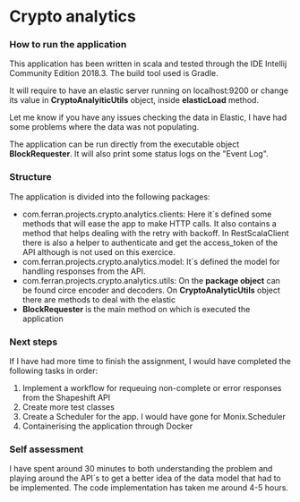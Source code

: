 # Crypto analytics 

### How to run the application

This application has been written in scala and tested through the IDE Intellij Community Edition 2018.3. The build tool used is Gradle.

It will require to have an elastic server running on localhost:9200 or change its value in **CryptoAnalyiticUtils** object, inside **elasticLoad** method.

Let me know if you have any issues checking the data in Elastic, I have had some problems where the data was not populating.

The application can be run directly from the executable object **BlockRequester**. It will also print some status logs on the "Event Log".

### Structure

The application is divided into the following packages:

* com.ferran.projects.crypto.analytics.clients: Here it´s defined some methods that will ease the app to make HTTP calls. It also contains a method that helps dealing with the retry with backoff. In RestScalaClient there is also a helper to authenticate and get the access_token of the API although is not used on this exercice.
* com.ferran.projects.crypto.analytics.model: It´s defined the model for handling responses from the API.
* com.ferran.projects.crypto.analytics.utils: On the **package object** can be found circe encoder and decoders. On **CryptoAnalyticUtils** object there are methods to deal with the elastic
* **BlockRequester** is the main method on which is executed the application

### Next steps

If I have had more time to finish the assignment, I would have completed the following tasks in order:

 1. Implement a workflow for requeuing non-complete or error responses from the Shapeshift API
 2. Create more test classes
 3. Create a Scheduler for the app. I would have gone for Monix.Scheduler
 2. Containerising the application through Docker

### Self assessment

I have spent around 30 minutes to both understanding the problem and playing around the API´s to get a better idea of the data model that had to be implemented.
The code implementation has taken me around 4-5 hours.
